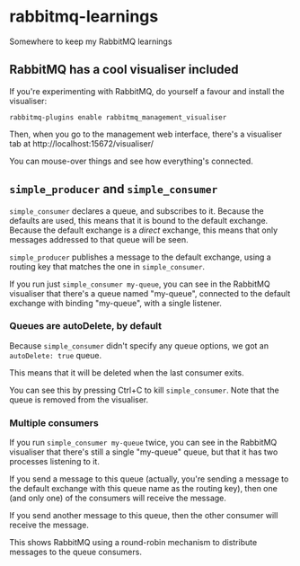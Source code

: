 rabbitmq-learnings
==================

Somewhere to keep my RabbitMQ learnings

## RabbitMQ has a cool visualiser included

If you're experimenting with RabbitMQ, do yourself a favour and install
the visualiser:

    rabbitmq-plugins enable rabbitmq_management_visualiser

Then, when you go to the management web interface, there's a visualiser tab
at http://localhost:15672/visualiser/

You can mouse-over things and see how everything's connected.

## `simple_producer` and `simple_consumer`

`simple_consumer` declares a queue, and subscribes to it. Because the
defaults are used, this means that it is bound to the default exchange.
Because the default exchange is a *direct* exchange, this means that
only messages addressed to that queue will be seen.

`simple_producer` publishes a message to the default exchange, using a
routing key that matches the one in `simple_consumer`.

If you run just `simple_consumer my-queue`, you can see in the RabbitMQ visualiser
that there's a queue named "my-queue", connected to the default exchange with
binding "my-queue", with a single listener.

### Queues are autoDelete, by default

Because `simple_consumer` didn't specify any queue options, we got an
`autoDelete: true` queue.

This means that it will be deleted when the last consumer exits.

You can see this by pressing Ctrl+C to kill `simple_consumer`. Note that
the queue is removed from the visualiser.

### Multiple consumers

If you run `simple_consumer my-queue` twice, you can see in the RabbitMQ
visualiser that there's still a single "my-queue" queue, but that it has
two processes listening to it.

If you send a message to this queue (actually, you're sending a message to
the default exchange with this queue name as the routing key), then one (and
only one) of the consumers will receive the message.

If you send another message to this queue, then the other consumer will
receive the message.

This shows RabbitMQ using a round-robin mechanism to distribute messages to
the queue consumers.

